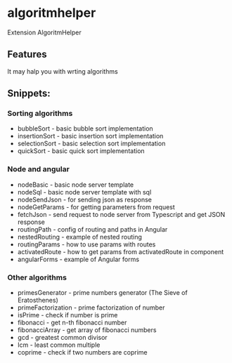 # algoritmhelper

Extension AlgoritmHelper

## Features

It may halp you with wrting algorithms

## Snippets:
### Sorting algorithms
- bubbleSort - basic bubble sort implementation
- insertionSort - basic insertion sort implementation
- selectionSort - basic selection sort implementation
- quickSort - basic quick sort implementation

### Node and angular
- nodeBasic - basic node server template
- nodeSql - basic node server template with sql
- nodeSendJson - for sending json as response
- nodeGetParams - for getting parameters from request
- fetchJson - send request to node server from Typescript and get JSON response
- routingPath - config of routing and paths in Angular
- nestedRouting - example of nested routing
- routingParams - how to use params with routes
- activatedRoute - how to get params from activatedRoute in component
- angularForms - example of Angular forms

### Other algorithms
- primesGenerator - prime numbers generator (The Sieve of Eratosthenes)
- primeFactorization - prime factorization of number
- isPrime - check if number is prime
- fibonacci - get n-th fibonacci number
- fibonacciArray - get array of fibonacci numbers
- gcd - greatest common divisor
- lcm - least common multiple
- coprime - check if two numbers are coprime
